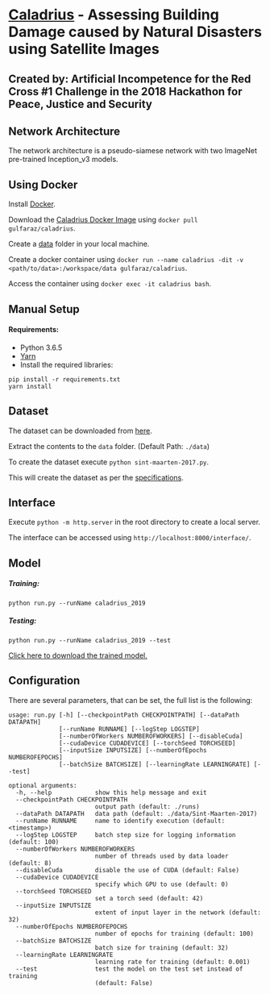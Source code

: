 # [Caladrius](https://en.wikipedia.org/wiki/Caladrius) - Assessing Building Damage caused by Natural Disasters using Satellite Images
## Created by: Artificial Incompetence for the Red Cross #1 Challenge in the 2018 Hackathon for Peace, Justice and Security

## Network Architecture

The network architecture is a pseudo-siamese network with two ImageNet pre-trained Inception_v3 models.

## Using Docker

Install [Docker](https://www.docker.com/get-started).

Download the [Caladrius Docker Image](https://hub.docker.com/r/gulfaraz/caladrius) using `docker pull gulfaraz/caladrius`.

Create a [data](#dataset) folder in your local machine.

Create a docker container using `docker run --name caladrius -dit -v <path/to/data>:/workspace/data gulfaraz/caladrius`.

Access the container using `docker exec -it caladrius bash`.


## Manual Setup

#### Requirements:
- Python 3.6.5
- [Yarn](https://yarnpkg.com/)
- Install the required libraries:

```
pip install -r requirements.txt
yarn install
```

## Dataset

The dataset can be downloaded from [here](http://gulfaraz.com/share/rc.tgz "RC Challenge 1 Raw Dataset").

Extract the contents to the `data` folder. (Default Path: `./data`)

To create the dataset execute `python sint-maarten-2017.py`.

This will create the dataset as per the [specifications](DATASET.md).

## Interface

Execute `python -m http.server` in the root directory to create a local server.

The interface can be accessed using `http://localhost:8000/interface/`.

## Model

##### Training:

```
python run.py --runName caladrius_2019
```

##### Testing:

```
python run.py --runName caladrius_2019 --test
```

[Click here to download the trained model.](https://drive.google.com/open?id=1jMhEpA_czv2d-84Ym4Nm8LP0TJnhzvnq)


## Configuration
There are several parameters, that can be set, the full list is the following:

```
usage: run.py [-h] [--checkpointPath CHECKPOINTPATH] [--dataPath DATAPATH]
              [--runName RUNNAME] [--logStep LOGSTEP]
              [--numberOfWorkers NUMBEROFWORKERS] [--disableCuda]
              [--cudaDevice CUDADEVICE] [--torchSeed TORCHSEED]
              [--inputSize INPUTSIZE] [--numberOfEpochs NUMBEROFEPOCHS]
              [--batchSize BATCHSIZE] [--learningRate LEARNINGRATE] [--test]

optional arguments:
  -h, --help            show this help message and exit
  --checkpointPath CHECKPOINTPATH
                        output path (default: ./runs)
  --dataPath DATAPATH   data path (default: ./data/Sint-Maarten-2017)
  --runName RUNNAME     name to identify execution (default: <timestamp>)
  --logStep LOGSTEP     batch step size for logging information (default: 100)
  --numberOfWorkers NUMBEROFWORKERS
                        number of threads used by data loader (default: 8)
  --disableCuda         disable the use of CUDA (default: False)
  --cudaDevice CUDADEVICE
                        specify which GPU to use (default: 0)
  --torchSeed TORCHSEED
                        set a torch seed (default: 42)
  --inputSize INPUTSIZE
                        extent of input layer in the network (default: 32)
  --numberOfEpochs NUMBEROFEPOCHS
                        number of epochs for training (default: 100)
  --batchSize BATCHSIZE
                        batch size for training (default: 32)
  --learningRate LEARNINGRATE
                        learning rate for training (default: 0.001)
  --test                test the model on the test set instead of training
                        (default: False)
```

